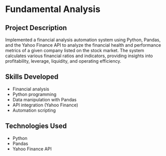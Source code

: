 # Fundamental Analysis

## Project Description
Implemented a financial analysis automation system using Python, Pandas, and the Yahoo Finance API to analyze the financial health and performance metrics of a given company listed on the stock market. The system calculates various financial ratios and indicators, providing insights into profitability, leverage, liquidity, and operating efficiency.

## Skills Developed
- Financial analysis
- Python programming
- Data manipulation with Pandas
- API integration (Yahoo Finance)
- Automation scripting

## Technologies Used
- Python
- Pandas
- Yahoo Finance API
